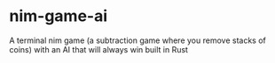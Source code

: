 # nim-game-ai
A terminal nim game (a subtraction game where you remove stacks of coins) with an AI that will always win built in Rust
